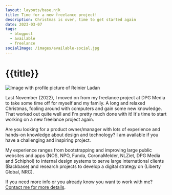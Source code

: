 ```yaml
---
layout: layouts/base.njk
title: Time for a new freelance project!
description: Christmas is over, time to get started again
date: 2023-03-07
tags:
  - blogpost
  - available
  - freelance
socialImage: /images/available-social.jpg
---
```


# {{title}}

![Image with profile picture of Reinier Ladan](/images/available.png)

Last November (2022), I moved on from my freelance project at DPG Media to take some time off for myself and my family. A long and relaxed Christmas, fooling around with computers and gain some new knowledge. That worked out quite well and I'm pretty much done with it! It's time to start working on a new freelance project again.

Are you looking for a product owner/manager with lots of experience and hands-on knowledge about design and technology? I am available if you have a challenging and inspiring project.

My experience ranges from bootstrapping and improving large public websites and apps (NOS, NPO, Funda, CoronaMelder, NLZiet, DPG Media and Schiphol) to internal design systems to serve large international clients (Backbase) and research projects to develop a digital strategy on (Liberty Global, NRC).

If you need more info or you already know you want to work with me? [Contact me for more details](/en/contact).
